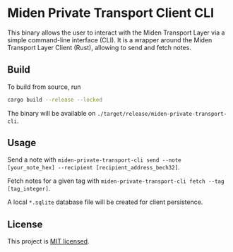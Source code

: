 # Miden Private Transport Client CLI

This binary allows the user to interact with the Miden Transport Layer via a simple command-line interface (CLI).
It is a wrapper around the Miden Transport Layer Client (Rust), allowing to send and fetch notes.

## Build

To build from source, run
```sh
cargo build --release --locked
```

The binary will be available on `./target/release/miden-private-transport-cli`.

## Usage

Send a note with `miden-private-transport-cli send --note [your_note_hex] --recipient [recipient_address_bech32]`.

Fetch notes for a given tag with `miden-private-transport-cli fetch --tag [tag_integer]`.

A local `*.sqlite` database file will be created for client persistence.

## License
This project is [MIT licensed](../../LICENSE).
